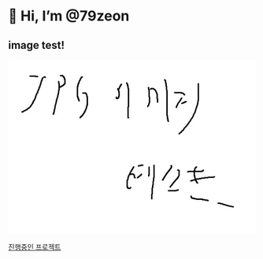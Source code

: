 # 👋 Hi, I’m @79zeon
## image test!
![image](https://github.com/79zeon/79zeon/blob/main/imgtest.jpg "이미지 태그")

[진행중인 프로젝트](http://redcomet.duckdns.org "수경재배 프로젝트")

<!---
79zeon/79zeon is a ✨ special ✨ repository because its `README.md` (this file) appears on your GitHub profile.
You can click the Preview link to take a look at your changes.
--->
